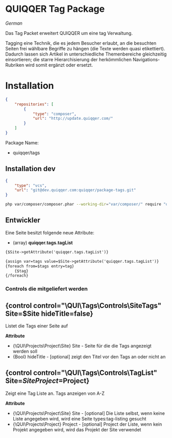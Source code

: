 # QUIQQER Tag Package

_German_

Das Tag Packet erweitert QUIQQER um eine tag Verwaltung.

Tagging eine Technik, die es jedem Besucher erlaubt,
an die besuchten Seiten frei wählbare Begriffe zu hängen (die Texte werden quasi etikettiert).
Dadurch lassen sich Artikel in unterschiedliche Themenbereiche gleichzeitig einsortieren;
die starre Hierarchisierung der herkömmlichen Navigations-Rubriken wird somit ergänzt oder ersetzt.


# Installation

```json
{
    "repositories": [
        {
            "type": "composer",
            "url": "http://update.quiqqer.com/"
        }
    ]
}

```
Package Name:

+ quiqqer/tags


## Installation dev

```json
{
    "type": "vcs",
    "url": "git@dev.quiqqer.com:quiqqer/package-tags.git"
}
```

```bash
php var/composer/composer.phar --working-dir="var/composer/" require "quiqqer/tags:dev-master"
```


## Entwickler

Eine Seite besitzt folgende neue Attribute:

- (array) **quiqqer.tags.tagList**

```html
{$Site->getAttribute('quiqqer.tags.tagList')}
```

```html
{assign var=tags value=$Site->getAttribute('quiqqer.tags.tagList')}
{foreach from=$tags entry=tag}
    {$tag}
{/foreach}
```

### Controls die mitgeliefert werden

## {control control="\QUI\Tags\Controls\SiteTags" Site=$Site hideTitle=false}

Listet die Tags einer Seite auf

**Attribute**
- {\QUI\Projects\Project\Site} Site - Seite für die die Tags angezeigt werden soll
- {Bool} hideTitle - [optional] zeigt den Titel vor den Tags an oder nicht an


## {control control="\QUI\Tags\Controls\TagList" Site=$Site Project=$Project}

Zeigt eine Tag Liste an. Tags anzeigen von A-Z

**Attribute**
- {\QUI\Projects\Project\Site} Site - [optional] Die Liste selbst, wenn keine Liste angegeben wird, wird eine Seite types:tag-listing gesucht
- {\QUI\Projects\Project} Project - [optional] Project der Liste, wenn kein Projekt angegeben wird, wird das Projekt der Site verwendet

